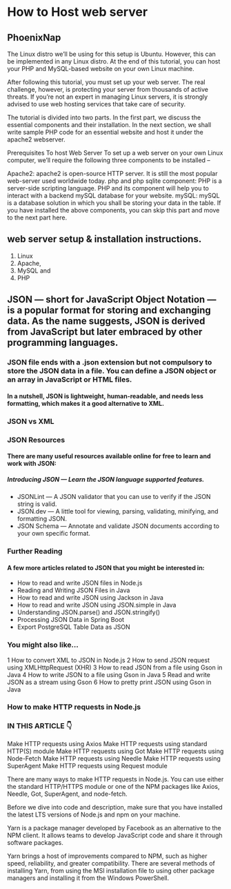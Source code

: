 # How to Host web server

## PhoenixNap
The Linux distro we’ll be using for this setup is Ubuntu. However, this can be implemented in any Linux distro. At the end of this tutorial, you can host your PHP and MySQL-based website on your own Linux machine.

After following this tutorial, you must set up your web server. The real challenge, however, is protecting your server from thousands of active threats. If you’re not an expert in managing Linux servers, it is strongly advised to use web hosting services that take care of security.

The tutorial is divided into two parts. In the first part, we discuss the essential components and their installation. In the next section, we shall write sample PHP code for an essential website and host it under the apache2 webserver.

Prerequisites To host Web Server
To set up a web server on your own Linux computer, we’ll require the following three components to be installed –

Apache2: apache2 is open-source HTTP server. It is still the most popular web-server used worldwide today.
php and php sqlite component: PHP is a server-side scripting language. PHP and its component will help you to interact with a backend mySQL database for your website.
mySQL: mySQL is a database solution in which you shall be storing your data in the table.
If you have installed the above components, you can skip this part and move to the next part here.

## web server setup &amp; installation instructions.  
  1. Linux
  2. Apache,
  3. MySQL and
  4. PHP 

## JSON — short for JavaScript Object Notation — is a popular format for storing and exchanging data. As the name suggests, JSON is derived from JavaScript but later embraced by other programming languages.

### JSON file ends with a .json extension but not compulsory to store the JSON data in a file. You can define a JSON object or an array in JavaScript or HTML files.

#### In a nutshell, JSON is lightweight, human-readable, and needs less formatting, which makes it a good alternative to XML.

### JSON vs XML

### JSON Resources
#### There are many useful resources available online for free to learn and work with JSON:

##### Introducing JSON — Learn the JSON language supported features.
  - JSONLint — A JSON validator that you can use to verify if the JSON string is valid.
  - JSON.dev — A little tool for viewing, parsing, validating, minifying, and formatting JSON.
  - JSON Schema — Annotate and validate JSON documents according to your own specific format.

### Further Reading
#### A few more articles related to JSON that you might be interested in:

  - How to read and write JSON files in Node.js
  - Reading and Writing JSON Files in Java
  - How to read and write JSON using Jackson in Java
  - How to read and write JSON using JSON.simple in Java
  - Understanding JSON.parse() and JSON.stringify()
  - Processing JSON Data in Spring Boot
  - Export PostgreSQL Table Data as JSON

### You might also like...
  1 How to convert XML to JSON in Node.js
  2 How to send JSON request using XMLHttpRequest (XHR)
  3 How to read JSON from a file using Gson in Java
  4 How to write JSON to a file using Gson in Java
  5 Read and write JSON as a stream using Gson
  6 How to pretty print JSON using Gson in Java

### How to make HTTP requests in Node.js

### IN THIS ARTICLE 👇
Make HTTP requests using Axios
Make HTTP requests using standard HTTP(S) module
Make HTTP requests using Got
Make HTTP requests using Node-Fetch
Make HTTP requests using Needle
Make HTTP requests using SuperAgent
Make HTTP requests using Request module


There are many ways to make HTTP requests in Node.js. You can use either the standard HTTP/HTTPS module or one of the NPM packages like Axios, Needle, Got, SuperAgent, and node-fetch.

Before we dive into code and description, make sure that you have installed the latest LTS versions of Node.js and npm on your machine.

Yarn is a package manager developed by Facebook as an alternative to the NPM client. It allows teams to develop JavaScript code and share it through software packages.

Yarn brings a host of improvements compared to NPM, such as higher speed, reliability, and greater compatibility. There are several methods of installing Yarn, from using the MSI installation file to using other package managers and installing it from the Windows PowerShell.





